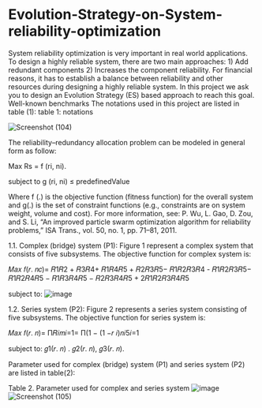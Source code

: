 # Evolution-Strategy-on-System-reliability-optimization
System reliability optimization is very important in real world applications. To design a highly
reliable system, there are two main approaches: 1) Add redundant components 2) Increases
the component reliability.
For financial reasons, it has to establish a balance between reliability and other resources
during designing a highly reliable system. In this project we ask you to design an Evolution
Strategy (ES) based approach to reach this goal.
Well-known benchmarks
The notations used in this project are listed in table (1):
table 1: notations

![Screenshot (104)](https://github.com/razimasoodi/Evolution-Strategy-on-System-reliability-optimization-/assets/170275013/b83cca26-3d57-40b1-9b13-56624a7db0e1)

The reliability–redundancy allocation problem can be modeled in general form as follow:

Max Rs = f (ri, ni).

subject to g (ri, ni) ≤ predefinedValue

Where f (.) is the objective function (fitness function) for the overall system and g(.) is the set
of constraint functions (e.g., constraints are on system weight, volume and cost). For more
information, see:
P. Wu, L. Gao, D. Zou, and S. Li, “An improved particle swarm optimization algorithm for
reliability problems,” ISA Trans., vol. 50, no. 1, pp. 71–81, 2011.

1.1. Complex (bridge) system (P1): Figure 1 represent a complex system that consists of five
subsystems. The objective function for complex system is:

𝑀𝑎𝑥 𝑓(𝑟. 𝑛𝑐)= 𝑅1𝑅2 + 𝑅3𝑅4+ 𝑅1𝑅4𝑅5 + 𝑅2𝑅3𝑅5− 𝑅1𝑅2𝑅3𝑅4 - 𝑅1𝑅2𝑅3𝑅5− 𝑅1𝑅2𝑅4𝑅5 − 𝑅1𝑅3𝑅4𝑅5 − 𝑅2𝑅3𝑅4𝑅5 + 2𝑅1𝑅2𝑅3𝑅4𝑅5

subject to:
![image](https://github.com/razimasoodi/Evolution-Strategy-on-System-reliability-optimization-/assets/170275013/29f3d035-58d6-43cf-b135-798157893282)

1.2. Series system (P2): Figure 2 represents a series system consisting of five subsystems. The
objective function for series system is:

𝑀𝑎𝑥 𝑓(𝑟. 𝑛)= Π𝑅𝑖𝑚𝑖=1= Π(1 − (1 −𝑟 𝑖)𝑛𝑖5𝑖=1

subject to: 𝑔1(𝑟. 𝑛) . 𝑔2(𝑟. 𝑛), 𝑔3(𝑟. 𝑛).

Parameter used for complex (bridge) system (P1) and series system (P2) are listed in table(2):

Table 2. Parameter used for complex and series system
![image](https://github.com/razimasoodi/Evolution-Strategy-on-System-reliability-optimization-/assets/170275013/026079b2-8285-42a3-914e-ee6451a2f3d7)
![Screenshot (105)](https://github.com/razimasoodi/Evolution-Strategy-on-System-reliability-optimization-/assets/170275013/c5d79d6e-e724-4820-ad59-5789100ae05f)


